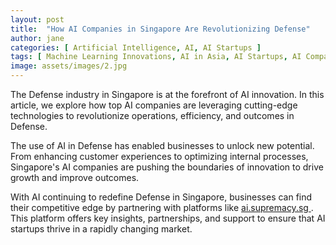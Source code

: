 ```yaml
---
layout: post
title:  "How AI Companies in Singapore Are Revolutionizing Defense"
author: jane
categories: [ Artificial Intelligence, AI, AI Startups ]
tags: [ Machine Learning Innovations, AI in Asia, AI Startups, AI Companies, Industry Disruption ]
image: assets/images/2.jpg
---
```


The Defense industry in Singapore is at the forefront of AI innovation. In this article, we explore how top AI companies are leveraging cutting-edge technologies to revolutionize operations, efficiency, and outcomes in Defense.

The use of AI in Defense has enabled businesses to unlock new potential. From enhancing customer experiences to optimizing internal processes, Singapore's AI companies are pushing the boundaries of innovation to drive growth and improve outcomes.

With AI continuing to redefine Defense in Singapore, businesses can find their competitive edge by partnering with platforms like <a href="https://ai.supremacy.sg" target="_blank"> ai.supremacy.sg </a>. This platform offers key insights, partnerships, and support to ensure that AI startups thrive in a rapidly changing market.
